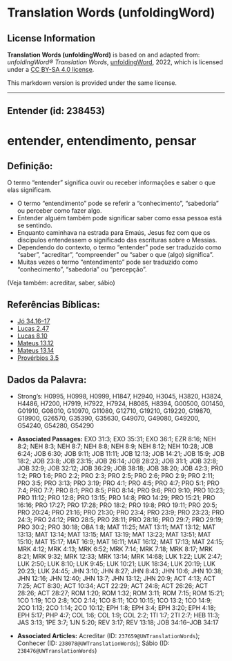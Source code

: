 # Translation Words (unfoldingWord)

## License Information

**Translation Words (unfoldingWord)** is based on and adapted from: _unfoldingWord® Translation Words_, [unfoldingWord](https://unfoldingword.org/utw), 2022, which is licensed under a [CC BY-SA 4.0 license](https://creativecommons.org/licenses/by-sa/4.0/legalcode.en).

This markdown version is provided under the same license.



--------------------------------

## Entender (id: 238453)

entender, entendimento, pensar
==============================

Definição:
----------

O termo “entender” significa ouvir ou receber informações e saber o que elas significam.

* O termo “entendimento” pode se referir a “conhecimento”, “sabedoria” ou perceber como fazer algo.
* Entender alguém também pode significar saber como essa pessoa está se sentindo.
* Enquanto caminhava na estrada para Emaús, Jesus fez com que os discípulos entendessem o significado das escrituras sobre o Messias.
* Dependendo do contexto, o termo “entender” pode ser traduzido como “saber”, “acreditar”, “compreender” ou “saber o que (algo) significa”.
* Muitas vezes o termo “entendimento” pode ser traduzido como “conhecimento”, “sabedoria” ou “percepção”.

(Veja também: acreditar, saber, sábio)

Referências Bíblicas:
---------------------

* [Jó 34\.16–17](https://ref.ly/Job34:16-Job34:17)
* [Lucas 2\.47](https://ref.ly/Luke2:47)
* [Lucas 8\.10](https://ref.ly/Luke8:10)
* [Mateus 13\.12](https://ref.ly/Matt13:12)
* [Mateus 13\.14](https://ref.ly/Matt13:14)
* [Provérbios 3\.5](https://ref.ly/Prov3:5)

Dados da Palavra:
-----------------

* Strong’s: H0995, H0998, H0999, H1847, H2940, H3045, H3820, H3824, H4486, H7200, H7919, H7922, H7924, H8085, H8394, G00500, G01450, G01910, G08010, G10970, G11080, G12710, G19210, G19220, G19870, G19900, G26570, G35390, G35630, G49070, G49080, G49200, G54240, G54280, G54290

* **Associated Passages:** EXO 31:3; EXO 35:31; EXO 36:1; EZR 8:16; NEH 8:2; NEH 8:3; NEH 8:7; NEH 8:8; NEH 8:9; NEH 8:12; NEH 10:28; JOB 6:24; JOB 6:30; JOB 9:11; JOB 11:11; JOB 12:13; JOB 14:21; JOB 15:9; JOB 18:2; JOB 23:8; JOB 23:15; JOB 26:14; JOB 28:23; JOB 31:1; JOB 32:8; JOB 32:9; JOB 32:12; JOB 36:29; JOB 38:18; JOB 38:20; JOB 42:3; PRO 1:2; PRO 1:6; PRO 2:2; PRO 2:3; PRO 2:5; PRO 2:6; PRO 2:9; PRO 2:11; PRO 3:5; PRO 3:13; PRO 3:19; PRO 4:1; PRO 4:5; PRO 4:7; PRO 5:1; PRO 7:4; PRO 7:7; PRO 8:1; PRO 8:5; PRO 8:14; PRO 9:6; PRO 9:10; PRO 10:23; PRO 11:12; PRO 12:8; PRO 13:15; PRO 14:8; PRO 14:29; PRO 15:21; PRO 16:16; PRO 17:27; PRO 17:28; PRO 18:2; PRO 19:8; PRO 19:11; PRO 20:5; PRO 20:24; PRO 21:16; PRO 21:30; PRO 23:4; PRO 23:9; PRO 23:23; PRO 24:3; PRO 24:12; PRO 28:5; PRO 28:11; PRO 28:16; PRO 29:7; PRO 29:19; PRO 30:2; PRO 30:18; OBA 1:8; MAT 11:25; MAT 13:11; MAT 13:12; MAT 13:13; MAT 13:14; MAT 13:15; MAT 13:19; MAT 13:23; MAT 13:51; MAT 15:10; MAT 15:17; MAT 16:9; MAT 16:11; MAT 16:12; MAT 17:13; MAT 24:15; MRK 4:12; MRK 4:13; MRK 6:52; MRK 7:14; MRK 7:18; MRK 8:17; MRK 8:21; MRK 9:32; MRK 12:33; MRK 13:14; MRK 14:68; LUK 1:22; LUK 2:47; LUK 2:50; LUK 8:10; LUK 9:45; LUK 10:21; LUK 18:34; LUK 20:19; LUK 20:23; LUK 24:45; JHN 3:10; JHN 8:27; JHN 8:43; JHN 10:6; JHN 10:38; JHN 12:16; JHN 12:40; JHN 13:7; JHN 13:12; JHN 20:9; ACT 4:13; ACT 7:25; ACT 8:30; ACT 10:34; ACT 22:29; ACT 24:8; ACT 26:26; ACT 28:26; ACT 28:27; ROM 1:20; ROM 1:32; ROM 3:11; ROM 7:15; ROM 15:21; 1CO 1:19; 1CO 2:8; 1CO 2:14; 1CO 8:11; 1CO 10:15; 1CO 13:2; 1CO 14:9; 2CO 1:13; 2CO 1:14; 2CO 10:12; EPH 1:8; EPH 3:4; EPH 3:20; EPH 4:18; EPH 5:17; PHP 4:7; COL 1:6; COL 1:9; COL 2:2; 1TI 1:7; 2TI 2:7; HEB 11:3; JAS 3:13; 1PE 3:7; 1JN 5:20; REV 3:17; REV 13:18; JOB 34:16–JOB 34:17
* **Associated Articles:** Acreditar (ID: `237659@UWTranslationWords`); Conhecer (ID: `238078@UWTranslationWords`); Sábio (ID: `238476@UWTranslationWords`)

